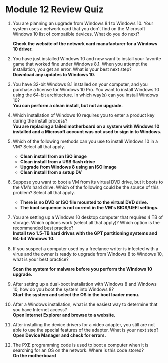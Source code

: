 # Module 12 Review Quiz

1.  You are planning an upgrade from Windows 8.1 to Windows 10. Your system uses a network card that you don't find on the Microsoft Windows 10 list of compatible devices. What do you do next?&#x20;

    **Check the website of the network card manufacturer for a Windows 10 driver.**
2. You have just installed Windows 10 and now want to install your favorite game that worked fine under Windows 8.1. When you attempt the installation, you get an error. What is your best next step?\
   **Download any updates to Windows 10.**
3. You have 32-bit Windows 8.1 installed on your computer, and you purchase a license for Windows 10 Pro. You want to install Windows 10 using the 64-bit architecture. In which way(s) can you install Windows 10?\
   **You can perform a clean install, but not an upgrade.**
4. Which installation of Windows 10 requires you to enter a product key during the install process?\
   **You are replacing a failed motherboard on a system with Windows 10 installed and a Microsoft account was not used to sign in to Windows.**
5. Which of the following methods can you use to install Windows 10 in a VM? Select all that apply.
   * **Clean install from an ISO image**
   * **Clean install from a USB flash drive**
   * **Upgrade from Windows 8 using an ISO image**
   * **Clean install from a setup DV**
6. Suppose you want to boot a VM from its virtual DVD drive, but it boots to the VM's hard drive. Which of the following could be the source of this problem? Select all that apply.
   * **There is no DVD or ISO file mounted to the virtual DVD drive.**
   * **The boot sequence is not correct in the VM's BIOS/UEFI settings.**
7. You are setting up a Windows 10 desktop computer that requires 4 TB of storage. Which options work (select all that apply)? Which option is the recommended best practice?\
   **Install two 1.5-TB hard drives with the GPT partitioning systems and 64-bit Windows 10.**
8.  If you suspect a computer used by a freelance writer is infected with a virus and the owner is ready to upgrade from Windows 8 to Windows 10, what is your best practice?

    **Scan the system for malware before you perform the Windows 10 upgrade.**
9. After setting up a dual-boot installation with Windows 8 and Windows 10, how do you boot the system into Windows 8?\
   **Start the system and select the OS in the boot loader menu.**
10. After a Windows installation, what is the easiest way to determine that you have Internet access?\
    **Open Internet Explorer and browse to a website.**
11. After installing the device drivers for a video adapter, you still are not able to use the special features of the adapter. What is your next step?\
    **Open Device Manager and check for errors.**
12. The PXE programming code is used to boot a computer when it is searching for an OS on the network. Where is this code stored?\
    **On the motherboard**
